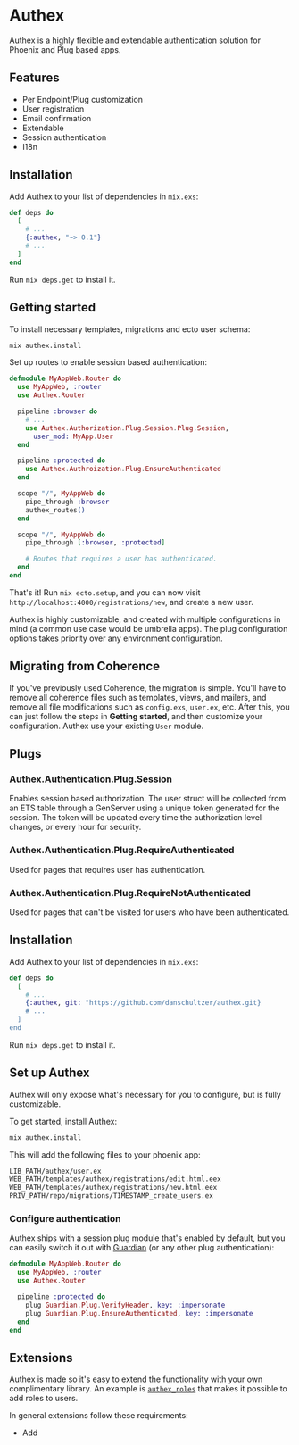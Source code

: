 # Authex

Authex is a highly flexible and extendable authentication solution for Phoenix and Plug based apps.

## Features

* Per Endpoint/Plug customization
* User registration
* Email confirmation
* Extendable
* Session authentication
* I18n

## Installation

Add Authex to your list of dependencies in `mix.exs`:

```elixir
def deps do
  [
    # ...
    {:authex, "~> 0.1"}
    # ...
  ]
end
```

Run `mix deps.get` to install it.

## Getting started

To install necessary templates, migrations and ecto user schema:

```bash
mix authex.install
```

Set up routes to enable session based authentication:

```elixir
defmodule MyAppWeb.Router do
  use MyAppWeb, :router
  use Authex.Router

  pipeline :browser do
    # ...
    use Authex.Authorization.Plug.Session.Plug.Session,
      user_mod: MyApp.User
  end

  pipeline :protected do
    use Authex.Authroization.Plug.EnsureAuthenticated
  end

  scope "/", MyAppWeb do
    pipe_through :browser
    authex_routes()
  end

  scope "/", MyAppWeb do
    pipe_through [:browser, :protected]

    # Routes that requires a user has authenticated.
  end
end
```

That's it! Run `mix ecto.setup`, and you can now visit `http://localhost:4000/registrations/new`, and create a new user.

Authex is highly customizable, and created with multiple configurations in mind (a common use case would be umbrella apps). The plug configuration options takes priority over any environment configuration.

## Migrating from Coherence

If you've previously used Coherence, the migration is simple. You'll have to remove all coherence files such as templates, views, and mailers, and remove all file modifications such as `config.exs`, `user.ex`, etc. After this, you can just follow the steps in **Getting started**, and then customize your configuration. Authex use your existing `User` module.

## Plugs

### Authex.Authentication.Plug.Session

Enables session based authorization. The user struct will be collected from an ETS table through a GenServer using a unique token generated for the session. The token will be updated every time the authorization level changes, or every hour for security.

### Authex.Authentication.Plug.RequireAuthenticated

Used for pages that requires user has authentication.

### Authex.Authentication.Plug.RequireNotAuthenticated

Used for pages that can't be visited for users who have been authenticated.

## Installation

Add Authex to your list of dependencies in `mix.exs`:

```elixir
def deps do
  [
    # ...
    {:authex, git: "https://github.com/danschultzer/authex.git}
    # ...
  ]
end
```

Run `mix deps.get` to install it.

## Set up Authex

Authex will only expose what's necessary for you to configure, but is fully customizable.

To get started, install Authex:

```bash
mix authex.install
```

This will add the following files to your phoenix app:

```bash
LIB_PATH/authex/user.ex
WEB_PATH/templates/authex/registrations/edit.html.eex
WEB_PATH/templates/authex/registrations/new.html.eex
PRIV_PATH/repo/migrations/TIMESTAMP_create_users.ex
```

### Configure authentication

Authex ships with a session plug module that's enabled by default, but you can easily switch it out with [Guardian](https://github.com/ueberauth/guardian) (or any other plug authentication):

```elixir
defmodule MyAppWeb.Router do
  use MyAppWeb, :router
  use Authex.Router

  pipeline :protected do
    plug Guardian.Plug.VerifyHeader, key: :impersonate
    plug Guardian.Plug.EnsureAuthenticated, key: :impersonate
  end
end
```

## Extensions

Authex is made so it's easy to extend the functionality with your own complimentary library. An example is [`authex_roles`]() that makes it possible to add roles to users.

In general extensions follow these requirements:

* Add